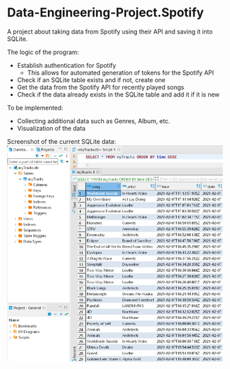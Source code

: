 # Data-Engineering-Project.Spotify
A project about taking data from Spotify using their API and saving it into SQLite.

The logic of the program:
- Establish authentication for Spotify
    - This allows for automated generation of tokens for the Spotify API
- Check if an SQLite table exists and if not, create one
- Get the data from the Spotify API for recently played songs
- Check if the data already exists in the SQLite table and add it if it is new


To be implemented:
- Collecting additional data such as Genres, Album, etc.
- Visualization of the data

Screenshot of the current SQLite data:
![alt text](https://github.com/IvanStamatov/Data-Engineering-Project.Spotify/blob/main/ScreenshotSQLite.PNG?raw=true)
